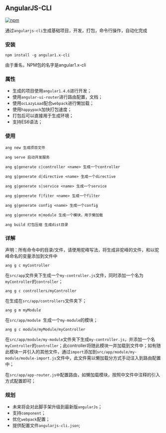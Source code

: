 ## AngularJS-CLI

[![npm](https://img.shields.io/npm/v/angular1.x-cli.svg?style=flat)](https://www.npmjs.com/package/cli-angularjs?activeTab=versions)

通过`angularjs-cli`生成基础项目，开发，打包，命令行操作，自动化完成

### 安装
```
npm install -g angular1.x-cli
```
由于重名，NPM包的名字是angular1.x-cli

### 属性
* 生成的项目使用`angular1.4.6`进行开发；
* 使用`angular-ui-router`进行路由配置，文档；
* 使用`ocLazyLoad`配合`webpack`进行懒加载；
* 使用`happypack`加快打包速度；
* 打包后可以直接用于生成环境；
* 支持ES6语法；

### 使用
```
ang new 生成项目文件

ang serve 启动开发服务

ang g|generate c|controller <name> 生成一个controller

ang g|generate d|directive <name> 生成一个directive

ang g|generate s|service <name> 生成一个service

ang g|generate f|fiter <name> 生成一个filter

ang g|generate config <name> 生成一个config

ang g|generate m|module 生成一个模块，用于懒加载

ang build 打包压缩 生成dist目录
```

### 详解

声明：所有命令中的目录/文件，请使用驼峰写法，将生成非驼峰的文件，和以驼峰命名的变量添加到文件中

```
ang g c myController
```
在`src/app`文件夹下生成一个`my-controller.js`文件，同时添加一个名为`myController`的`controller`；

```
ang g c controllers/myController
```
在生成在`src/app/controllers`文件夹下；

```
ang g m myModule
```
在`src/app/module `生成一个`my-module`的模块；

```
ang g c module/myModule/myController
```
在`src/app/module/my-module`文件夹下生成`my-controller.js`，并添加一个名`myController`的`controller`；此controller将随此模块一并加载到文件中；如有随此模块一并引入的其他文件，通过`import`添加到`src/app/module/my-module/module-import.js`文件中，此文件需以懒加载分方式手动注入到路由配置中；


在`src/app/app-router.js中`配置路由，如懒加载模块，按照中文件中注释的引入方式配置即可；

### 规划
* 未来将会对此脚手架升级到最新版`angularJs`；
* 支持`component`；
* 优化`webpack`配置；
* 提供配置文件`angularjs-cli.json`;
